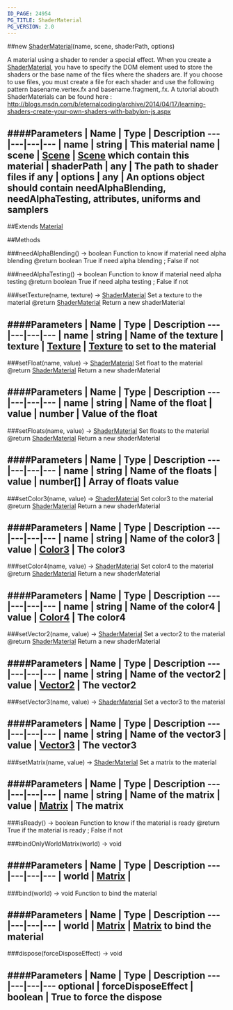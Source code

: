 ```yaml
---
ID_PAGE: 24954
PG_TITLE: ShaderMaterial
PG_VERSION: 2.0
---
```

##new [ShaderMaterial](/classes/ShaderMaterial)(name, scene, shaderPath, options)



A material using a shader to render a special effect. When you create a [ShaderMaterial](/classes/ShaderMaterial), you have to
specify the DOM element used to store the shaders or the base name of the files where the shaders are.
If you choose to use files, you must create a file for each shader and use the following pattern basename.vertex.fx and basename.fragment,.fx.
A tutorial abouth ShaderMaterials can be found here : http://blogs.msdn.com/b/eternalcoding/archive/2014/04/17/learning-shaders-create-your-own-shaders-with-babylon-js.aspx




####Parameters
 | Name | Type | Description
---|---|---|---
 | name | string | This material name
 | scene | [Scene](/classes/Scene) | [Scene](/classes/Scene) which contain this material
 | shaderPath | any | The path to shader files if any
 | options | any | An options object should contain needAlphaBlending, needAlphaTesting, attributes, uniforms and samplers
---

##Extends [Material](/classes/Material)


##Methods

###needAlphaBlending() &rarr; boolean
Function to know if material need alpha blending
@return boolean True if need alpha blending ; False if not






###needAlphaTesting() &rarr; boolean
Function to know if material need alpha testing
@return boolean True if need alpha testing ; False if not






###setTexture(name, texture) &rarr; [ShaderMaterial](/classes/ShaderMaterial)
Set a texture to the material
@return [ShaderMaterial](/classes/ShaderMaterial) Return a new shaderMaterial





####Parameters
 | Name | Type | Description
---|---|---|---
 | name | string | Name of the texture
 | texture | [Texture](/classes/Texture) | [Texture](/classes/Texture) to set to the material
---

###setFloat(name, value) &rarr; [ShaderMaterial](/classes/ShaderMaterial)
Set float to the material
@return [ShaderMaterial](/classes/ShaderMaterial) Return a new shaderMaterial





####Parameters
 | Name | Type | Description
---|---|---|---
 | name | string | Name of the float
 | value | number | Value of the float
---

###setFloats(name, value) &rarr; [ShaderMaterial](/classes/ShaderMaterial)
Set floats to the material
@return [ShaderMaterial](/classes/ShaderMaterial) Return a new shaderMaterial





####Parameters
 | Name | Type | Description
---|---|---|---
 | name | string | Name of the floats
 | value | number[] | Array of floats value
---

###setColor3(name, value) &rarr; [ShaderMaterial](/classes/ShaderMaterial)
Set color3 to the material
@return [ShaderMaterial](/classes/ShaderMaterial) Return a new shaderMaterial





####Parameters
 | Name | Type | Description
---|---|---|---
 | name | string | Name of the color3
 | value | [Color3](/classes/Color3) | The color3
---

###setColor4(name, value) &rarr; [ShaderMaterial](/classes/ShaderMaterial)
Set color4 to the material
@return [ShaderMaterial](/classes/ShaderMaterial) Return a new shaderMaterial





####Parameters
 | Name | Type | Description
---|---|---|---
 | name | string | Name of the color4
 | value | [Color4](/classes/Color4) | The color4
---

###setVector2(name, value) &rarr; [ShaderMaterial](/classes/ShaderMaterial)
Set a vector2 to the material
@return [ShaderMaterial](/classes/ShaderMaterial) Return a new shaderMaterial





####Parameters
 | Name | Type | Description
---|---|---|---
 | name | string | Name of the vector2
 | value | [Vector2](/classes/Vector2) | The vector2
---

###setVector3(name, value) &rarr; [ShaderMaterial](/classes/ShaderMaterial)
Set a vector3 to the material





####Parameters
 | Name | Type | Description
---|---|---|---
 | name | string | Name of the vector3
 | value | [Vector3](/classes/Vector3) | The vector3
---

###setMatrix(name, value) &rarr; [ShaderMaterial](/classes/ShaderMaterial)
Set a matrix to the material





####Parameters
 | Name | Type | Description
---|---|---|---
 | name | string | Name of the matrix
 | value | [Matrix](/classes/Matrix) | The matrix
---

###isReady() &rarr; boolean
Function to know if the material is ready
@return True if the material is ready ; False if not






###bindOnlyWorldMatrix(world) &rarr; void



####Parameters
 | Name | Type | Description
---|---|---|---
 | world | [Matrix](/classes/Matrix) | 
---

###bind(world) &rarr; void
Function to bind the material





####Parameters
 | Name | Type | Description
---|---|---|---
 | world | [Matrix](/classes/Matrix) | [Matrix](/classes/Matrix) to bind the material
---

###dispose(forceDisposeEffect) &rarr; void

####Parameters
 | Name | Type | Description
---|---|---|---
optional | forceDisposeEffect | boolean | True to force the dispose
---
